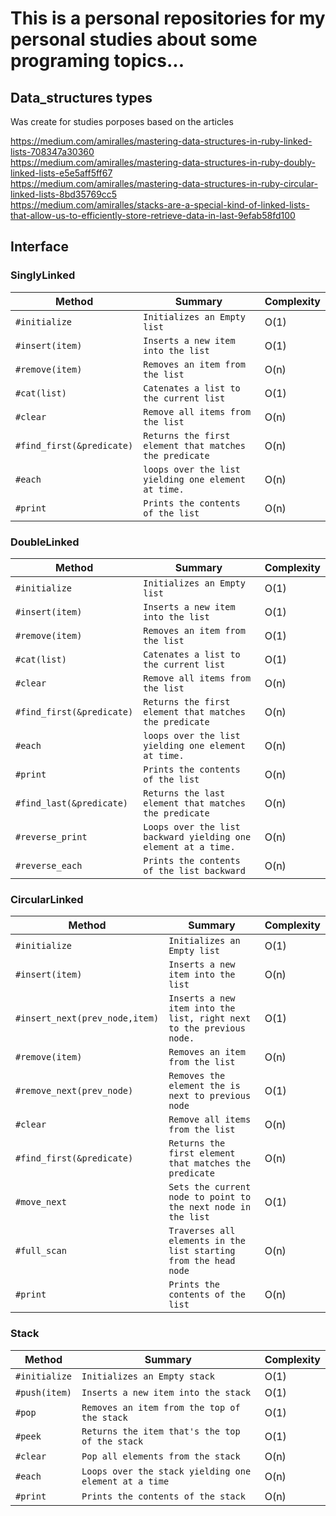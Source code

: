 # This is a personal repositories for my personal studies about some programing topics...

## Data_structures types
Was create for studies porposes based on the articles

https://medium.com/amiralles/mastering-data-structures-in-ruby-linked-lists-708347a30360 \
https://medium.com/amiralles/mastering-data-structures-in-ruby-doubly-linked-lists-e5e5aff5ff67 \
https://medium.com/amiralles/mastering-data-structures-in-ruby-circular-linked-lists-8bd35769cc5 \
https://medium.com/amiralles/stacks-are-a-special-kind-of-linked-lists-that-allow-us-to-efficiently-store-retrieve-data-in-last-9efab58fd100

## Interface

### SinglyLinked

| Method | Summary | Complexity |
| ------ | ------- |-----------|
|`#initialize`|`Initializes an Empty list`|O(1)|
|`#insert(item)`|`Inserts a new item into the list`|O(1)|
|`#remove(item)`|`Removes an item from the list`|O(n)|
|`#cat(list)`|`Catenates a list to the current list`|O(1)|
|`#clear`|`Remove all items from the list`|O(n)|
|`#find_first(&predicate)`|`Returns the first element that matches the predicate`|O(n)|
|`#each`|`loops over the list yielding one element at time.`|O(n)|
|`#print`|`Prints the contents of the list`|O(n)|

### DoubleLinked

| Method | Summary | Complexity |
| ------ | ------- |-----------|
|`#initialize`|`Initializes an Empty list`|O(1)|
|`#insert(item)`|`Inserts a new item into the list`|O(1)|
|`#remove(item)`|`Removes an item from the list`|O(1)|
|`#cat(list)`|`Catenates a list to the current list`|O(1)|
|`#clear`|`Remove all items from the list`|O(n)|
|`#find_first(&predicate)`|`Returns the first element that matches the predicate`|O(n)|
|`#each`|`loops over the list yielding one element at time.`|O(n)|
|`#print`|`Prints the contents of the list`|O(n)|
|`#find_last(&predicate)`|`Returns the last element that matches the predicate`|O(n)|
|`#reverse_print`|`Loops over the list backward yielding one element at a time.`|O(n)|
|`#reverse_each`|`Prints the contents of the list backward`|O(n)|


### CircularLinked

| Method | Summary | Complexity |
| ------ | ------- |-----------|
|`#initialize`|`Initializes an Empty list`|O(1)|
|`#insert(item)`|`Inserts a new item into the list`|O(n)|
|`#insert_next(prev_node,item)`|`Inserts a new item into the list, right next to the previous node.`|O(1)|
|`#remove(item)`|`Removes an item from the list`|O(n)|
|`#remove_next(prev_node)`|`Removes the element the is next to previous node`|O(1)|
|`#clear`|`Remove all items from the list`|O(n)|
|`#find_first(&predicate)`|`Returns the first element that matches the predicate`|O(n)|
|`#move_next`|`Sets the current node to point to the next node in the list`|O(1)|
|`#full_scan`|`Traverses all elements in the list starting from the head node`|O(n)|
|`#print`|`Prints the contents of the list`|O(n)|

### Stack

| Method | Summary | Complexity |
| ------ | ------- |-----------|
|`#initialize`|`Initializes an Empty stack`|O(1)|
|`#push(item)`|`Inserts a new item into the stack`|O(1)|
|`#pop`|`Removes an item from the top of the stack`|O(1)|
|`#peek`|`Returns the item that's the top of the stack`|O(1)|
|`#clear`|`Pop all elements from the stack`|O(n)|
|`#each`|`Loops over the stack yielding one element at a time`|O(n)|
|`#print`|`Prints the contents of the stack`|O(n)|
